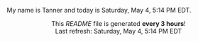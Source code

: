My name is Tanner and today is Saturday, May 4, 5:14 PM EDT.

<p align="center">This <i>README</i> file is generated <b>every 3 hours</b>!</br>Last refresh: Saturday, May 4, 5:14 PM EDT<br /></p>
